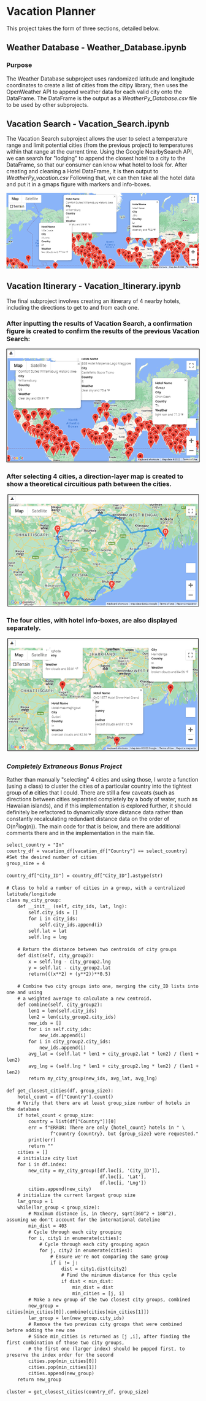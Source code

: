 # Vacation Planner
This project takes the form of three sections, detailed below.

## Weather Database - Weather_Database.ipynb

### Purpose
The Weather Database subproject uses randomized latitude and longitude coordinates to create a list of cities from the citipy library, then uses the OpenWeather API to append weather data for each valid city onto the DataFrame.  The DataFrame is the output as a *WeatherPy_Database.csv* file to be used by other subprojects.

## Vacation Search - Vacation_Search.ipynb
The Vacation Search subproject allows the user to select a temperature range and limit potential cities (from the previous project) to temperatures within that range at the current time.  Using the Google NearbySearch API, we can search for "lodging" to append the closest hotel to a city to the DataFrame, so that our consumer can know what hotel to look for.  After creating and cleaning a Hotel DataFrame, it is then output to *WeatherPy_vacation.csv*  Following that, we can then take all the hotel data and put it in a gmaps figure with markers and info-boxes.

![Hotels Marked, Global](/Vacation_Search/WeatherPy_vacation_map.png)

## Vacation Itinerary - Vacation_Itinerary.ipynb
The final subproject involves creating an itinerary of 4 nearby hotels, including the directions to get to and from each one.
### After inputting the results of Vacation Search, a confirmation figure is created to confirm the results of the previous Vacation Search:
![Hotels Marked, Global](/Vacation_Itinerary/WeatherPy_vacation_map.png)
### After selecting 4 cities, a direction-layer map is created to show a theoretical circuitious path between the cities.
![Directions-Layer](/Vacation_Itinerary/WeatherPy_travel_map.png)
### The four cities, with hotel info-boxes, are also displayed separately.
![Hotel Inforboxes](/Vacation_Itinerary/WeatherPy_travel_map_markers.png)

### *Completely Extraneous Bonus Project*
Rather than manually "selecting" 4 cities and using those, I wrote a function (using a class) to cluster the cities of a particular country into the tightest group of ***n*** cities that I could.  There are still a few caveats (such as directions between cities separated completely by a body of water, such as Hawaiian islands), and if this implementation is explored further, it should definitely be refactored to dynamically store distance data rather than constantly recalculating redundant distance data on the order of O(n<sup>2</sup>log(n)).  The main code for that is below, and there are additional comments there and in the implementation in the main file.
```
select_country = "In"
country_df = vacation_df[vacation_df["Country"] == select_country]
#Set the desired number of cities
group_size = 4

country_df["City_ID"] = country_df["City_ID"].astype(str)

# Class to hold a number of cities in a group, with a centralized latitude/longitude
class my_city_group:
    def __init__ (self, city_ids, lat, lng):
        self.city_ids = []
        for i in city_ids:
            self.city_ids.append(i)
        self.lat = lat
        self.lng = lng
    
    # Return the distance between two centroids of city groups
    def dist(self, city_group2):
        x = self.lng - city_group2.lng
        y = self.lat - city_group2.lat
        return(((x**2) + (y**2))**0.5)
    
    # Combine two city groups into one, merging the city_ID lists into one and using
    # a weighted average to calculate a new centroid.
    def combine(self, city_group2):
        len1 = len(self.city_ids)
        len2 = len(city_group2.city_ids)
        new_ids = []
        for i in self.city_ids:
            new_ids.append(i)
        for i in city_group2.city_ids:
            new_ids.append(i)
        avg_lat = (self.lat * len1 + city_group2.lat * len2) / (len1 + len2)
        avg_lng = (self.lng * len1 + city_group2.lng * len2) / (len1 + len2)
        return my_city_group(new_ids, avg_lat, avg_lng)

def get_closest_cities(df, group_size):
    hotel_count = df["Country"].count()
    # Verify that there are at least group_size number of hotels in the database
    if hotel_count < group_size:
        country = list(df["Country"])[0]
        err = f"ERROR: There are only {hotel_count} hotels in " \
                f"country {country}, but {group_size} were requested."   
        print(err)
        return ""
    cities = []
    # initialize city list
    for i in df.index:
        new_city = my_city_group([df.loc[i, 'City_ID']],
                                  df.loc[i, 'Lat'],
                                  df.loc[i, 'Lng'])
        cities.append(new_city)
    # initialize the current largest group size
    lar_group = 1
    while(lar_group < group_size):
        # Maximum distance is, in theory, sqrt(360^2 + 180^2), assuming we don't account for the international dateline
        min_dist = 403
        # Cycle through each city grouping
        for i, city1 in enumerate(cities):
            # Cycle through each city grouping again
            for j, city2 in enumerate(cities):
                # Ensure we're not comparing the same group
                if i != j:
                    dist = city1.dist(city2)
                    # Find the minimum distance for this cycle
                    if dist < min_dist:
                        min_dist = dist
                        min_cities = [j, i]
        # Make a new group of the two closest city groups, combined
        new_group = cities[min_cities[0]].combine(cities[min_cities[1]])
        lar_group = len(new_group.city_ids)
        # Remove the two previous city groups that were combined before adding the new one
        # Since min_cities is returned as [j ,i], after finding the first combination of those two city groups,
        # the first one (larger index) should be popped first, to preserve the index order for the second
        cities.pop(min_cities[0])
        cities.pop(min_cities[1])
        cities.append(new_group)
    return new_group
    
cluster = get_closest_cities(country_df, group_size)
```
